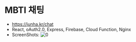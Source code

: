 # MBTI 채팅

- https://junha.kr/chat
- React, oAuth2.0, Express, Firebase, Cloud Function, Nginx
- ScreenShots:
  ![0](https://i.imgur.com/75WFsDr.jpeg)
